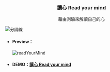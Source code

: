 <h3 align=center>讀心 Read your mind</h3>
<div align=center>藉由測驗來解讀自己的心</div>

![分隔線](http://free-line-design.com/b/b_simple_38/png/b_simple_38_0L.png)

- #### Preview：

  ![readYourMind](https://i.imgur.com/3JfeRdJ.jpg)

- #### DEMO：[讀心 Read your mind](https://ellallu0903.github.io/vue-readYourMind/#/)
